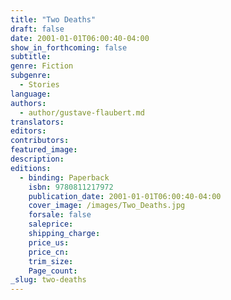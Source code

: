 ```yaml
---
title: "Two Deaths"
draft: false
date: 2001-01-01T06:00:40-04:00
show_in_forthcoming: false
subtitle:
genre: Fiction
subgenre:
  - Stories
language:
authors:
  - author/gustave-flaubert.md
translators:
editors:
contributors:
featured_image:
description:
editions:
  - binding: Paperback
    isbn: 9780811217972
    publication_date: 2001-01-01T06:00:40-04:00
    cover_image: /images/Two_Deaths.jpg
    forsale: false
    saleprice:
    shipping_charge:
    price_us:
    price_cn:
    trim_size:
    Page_count:
_slug: two-deaths
---
```

